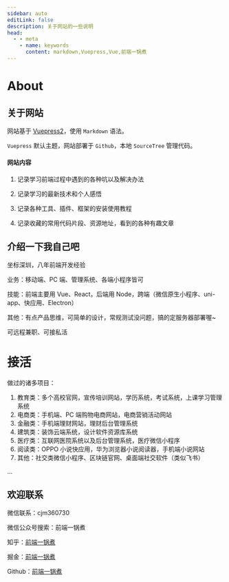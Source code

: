 ```yaml
---
sidebar: auto
editLink: false
description: 关于网站的一些说明
head:
  - - meta
    - name: keywords
      content: markdown,Vuepress,Vue,前端一锅煮
---
```


# About

## 关于网站

网站基于 [Vuepress2](https://vuepress.vuejs.org/zh/guide/introduction.html)，使用 `Markdown` 语法。

`Vuepress` 默认主题，网站部署于 `Github`，本地 `SourceTree` 管理代码。

#### 网站内容

1. 记录学习前端过程中遇到的各种坑以及解决办法

2. 记录学习的最新技术和个人感悟

3. 记录各种工具、插件、框架的安装使用教程

4. 记录收藏的常用代码片段、资源地址，看到的各种有趣文章

## 介绍一下我自己吧

坐标深圳，八年前端开发经验

业务：移动端、PC 端、管理系统、各端小程序皆可

技能：前端主要用 Vue、React，后端用 Node，跨端（微信原生小程序、uni-app、快应用、Electron）

其他：有点产品思维，可简单的设计，常规测试没问题，搞的定服务器部署喔~

可远程兼职、可接私活

# 接活

做过的诸多项目：

1. 教育类：多个高校官网，宣传培训网站，学历系统，考试系统，上课学习管理系统
2. 电商类：手机端、PC 端购物电商网站，电商营销活动网站
3. 金融类：手机端理财网站，理财后台管理系统
4. 建筑类：装饰云端系统，设计软件资源库系统
5. 医疗类：互联网医院系统以及后台管理系统，医疗微信小程序
6. 阅读类：OPPO 小说快应用，华为浏览器小说阅读器，手机端小说网站
7. 其他：社交类微信小程序、区块链官网、桌面端社交软件（类似飞书）

...

## 欢迎联系

微信联系：cjm360730

微信公众号搜索：前端一锅煮

知乎：[前端一锅煮](https://www.zhihu.com/people/qian-duan-yiguo-zhu/activities)

掘金：[前端一锅煮](https://juejin.cn/user/1855631356867646/posts)

Github：[前端一锅煮](https://github.com/cjm0)